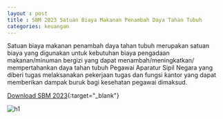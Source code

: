 ```yaml
---
layout : post
title : SBM 2023 Satuan Biaya Makanan Penambah Daya Tahan Tubuh
categories: keuangan
---
```


Satuan biaya makanan penambah daya tahan tubuh merupakan satuan biaya yang digunakan untuk kebutuhan biaya pengadaan makanan/minuman bergizi yang dapat menambah/meningkatkan/ mempertahankan daya tahan tubuh Pegawai Aparatur Sipil Negara yang diberi tugas melaksanakan pekerjaan tugas dan fungsi kantor yang dapat memberikan dampak buruk bagi kesehatan pegawai dimaksud.


[Download SBM 2023](https://drive.google.com/file/d/1E7dBSV1cZGMQCWfVuKfwCuzBQ-tRs2oD/view){:target="_blank"}

![h1](https://blogger.googleusercontent.com/img/b/R29vZ2xl/AVvXsEi8vycxGzasdsPHJT5yH08xZyv2FAz6muS7NumAjsUvS_URRlkGeIHJfYCIj5zd1_k_XxWNFPlV4GP5razDL39jSPVEETSq0duo3XWUw2Lkdp5qv66reqwP9F9KQKfvvwW4lyZs1Zrx6bYy94cbBXgUqppDRiOpy5BlfH_musm3UwQ/s1600/SBM_2023_page-0034.jpg)